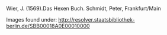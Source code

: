Wier, J. (1569).Das Hexen Buch. Schmidt, Peter, Frankfurt/Main

Images found under: http://resolver.staatsbibliothek-berlin.de/SBB00018A0E00010000
